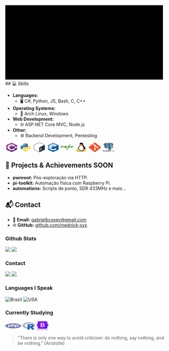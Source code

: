 <img src="https://github.com/mednick-sys/mednick-sys/blob/main/this_is.gif" width="500">
## 💻 Skills

- **Languages:** 
  - 🖥️ C#, Python, JS, Bash, C, C++
- **Operating Systems:** 
  - 🐧 Arch Linux, Windows
- **Web Development:** 
  - 🌐 ASP.NET Core MVC, Node.js
- **Other:** 
  - ⚙️ Backend Development, Pentesting

<div style="display: inline_block">
    <img align="center" alt="Mednick-C#" height="30" width="40" src="https://raw.githubusercontent.com/devicons/devicon/master/icons/csharp/csharp-original.svg">
    <img align="center" alt="Mednick-Python" height="30" width="40" src="https://raw.githubusercontent.com/devicons/devicon/master/icons/python/python-original.svg">
    <img align="center" alt="Mednick-Bash" height="30" width="40" src="https://raw.githubusercontent.com/devicons/devicon/master/icons/bash/bash-original.svg">
    <img align="center" alt="Mednick-C" height="30" width="40" src="https://raw.githubusercontent.com/devicons/devicon/master/icons/c/c-original.svg">
    <img align="center" alt="Mednick-Node" height="30" width="40" src="https://github.com/devicons/devicon/blob/master/icons/nodejs/nodejs-plain-wordmark.svg">
    <img align="center" alt="Mednick-Linux" height="30" width="40" src="https://github.com/devicons/devicon/blob/master/icons/linux/linux-original.svg">
    <img align="center" alt="Mednick-Git" height="30" width="40" src="https://github.com/devicons/devicon/blob/master/icons/git/git-original.svg">
    <img align="center" alt="Mednick-Post" height="30" width="40" src="https://github.com/devicons/devicon/blob/master/icons/postgresql/postgresql-original-wordmark.svg">
</div>

## 🚀 Projects & Achievements SOON

- **pwnroot:** Pós-exploração via HTTP.
- **pi-toolkit:** Automação física com Raspberry Pi.
- **automations:** Scripts de ponto, SDR 433MHz e mais...

## 📬 Contact

- 📧 **Email:** gabrielbcoxev@gmail.com
- 🌐 **GitHub:** [github.com/mednick-sys](https://github.com/mednick-sys)

<h3>Github Stats</h3>
<div>
  <img height="100em" src="https://github-readme-stats.vercel.app/api?username=mednick-sys&show_icons=true&theme=dracula&include_all_commits=true&count_private=true"/>
  <img height="100em" src="https://github-readme-stats.vercel.app/api/top-langs/?username=mednick-sys&layout=compact&langs_count=16&theme=dracula"/>
</div>


<h3>Contact</h3>
<div>
  <a href="mailto:gabrielbcoxev@gmail.com"><img src="https://img.shields.io/badge/-Gmail-%23333?style=for-the-badge&logo=gmail&logoColor=white" target="_blank"></a>
  <a href="https://wa.me/5547999783190" target="_blank"><img src="https://img.shields.io/badge/WhatsApp-25D366?style=for-the-badge&logo=whatsapp&logoColor=white" target="_blank"></a>
</div>

<h3>Languages I Speak</h3>
<div>
  <img align="center" alt="Brazil" height="30" width="40" src="https://upload.wikimedia.org/wikipedia/commons/thumb/0/05/Flag_of_Brazil.svg/1200px-Flag_of_Brazil.svg.png">
  <img align="center" alt="USA" height="30" width="40" src="https://upload.wikimedia.org/wikipedia/en/thumb/a/a4/Flag_of_the_United_States.svg/2560px-Flag_of_the_United_States.svg.png">
</div>

<h3>Currently Studying</h3>
<div>
  <div style="display: inline_block">
    <img align="center" alt="Mednick-PHP" height="30" width="50" src="https://github.com/devicons/devicon/blob/master/icons/php/php-plain.svg">
    <img align="center" alt="Mednick-R" height="30" width="40" src="https://github.com/devicons/devicon/blob/master/icons/r/r-original.svg">
    <img align="center" alt="Mednick-Bootstrap" height="30" width="40" src="https://github.com/devicons/devicon/blob/master/icons/bootstrap/bootstrap-original-wordmark.svg">
  </div>
</div>

> "There is only one way to avoid criticism: do nothing, say nothing, and be nothing." (Aristotle)
